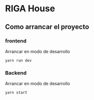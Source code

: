 # RIGA House

## Como arrancar el proyecto


### frontend

Arrancar en modo de desarrollo
```
yarn run dev
```

### Backend

Arrancar en modo de desarrollo
```
yarn start
```

